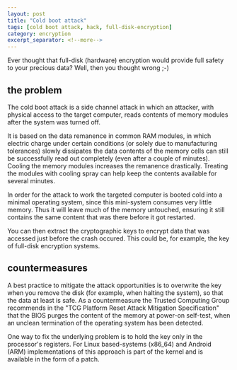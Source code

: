 ```yaml
---
layout: post
title: "Cold boot attack"
tags: [cold boot attack, hack, full-disk-encryption]
category: encryption
excerpt_separator: <!--more-->
---
```


Ever thought that full-disk (hardware) encryption would provide full safety to your precious data? Well, then you thought wrong ;-)

<!--more-->

## the problem

The cold boot attack is a side channel attack in which an attacker, with physical access to the target computer, reads contents of memory modules after the system was turned off.

It is based on the data remanence in common RAM modules, in which electric charge under certain conditions (or solely due to manufacturing tolerances) slowly dissipates the data contents of the memory cells can still be successfully read out completely (even after a couple of minutes). Cooling the memory modules increases the remanence drastically. Treating the modules with cooling spray can help keep the contents available for several minutes.

In order for the attack to work the targeted computer is booted cold into a minimal operating system, since this mini-system consumes very little memory. Thus it will leave much of the memory untouched, ensuring it still contains the same content that was there before it got restarted.

You can then extract the cryptographic keys to encrypt data that was accessed just before the crash occured. This could be, for example, the key of full-disk encryption systems.

## countermeasures

A best practice to mitigate the attack opportunities is to overwrite the key when you remove the disk (for example, when halting the system), so that the data at least is safe. As a countermeasure the Trusted Computing Group recommends in the "TCG Platform Reset Attack Mitigation Specification" that the BIOS purges the content of the memory at power-on self-test, when an unclean termination of the operating system has been detected.

One way to fix the underlying problem is to hold the key only in the processor's registers. For Linux based-systems (x86_64) and Android (ARM) implementations of this approach is part of the kernel and is available in the form of a patch.
